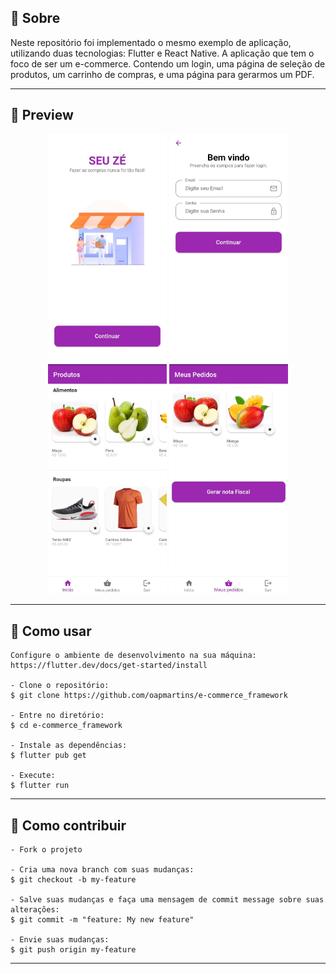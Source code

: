 
<h2>📖 Sobre</h2>


<p>Neste repositório foi implementado o mesmo exemplo de aplicação, utilizando duas tecnologias: Flutter e React Native. A aplicação que tem o foco de ser um e-commerce. Contendo um login, uma página de seleção de produtos, um carrinho de compras, e uma página para gerarmos um PDF.<br>
</p>

---

<h2>📱 Preview</h2>

   <p align="center">
      <img src="./aplicacao_e-comerce_flutter/assets/images/github/splash.jpeg" width="190" alt="Splash Page">
      <img src="./aplicacao_e-comerce_flutter/assets/images/github/login.jpeg" width="190" alt="Tela de Login">
      <img src="./aplicacao_e-comerce_flutter/assets/images/github/produtos.jpeg" width="190" alt="Produto">
      <img src="./aplicacao_e-comerce_flutter/assets/images/github/carrinho.jpeg" width="190" alt="Carrinho">
   </p>

---

<h2>🤔 Como usar</h2>

   ```
   Configure o ambiente de desenvolvimento na sua máquina:
   https://flutter.dev/docs/get-started/install

   - Clone o repositório:
   $ git clone https://github.com/oapmartins/e-commerce_framework

   - Entre no diretório:
   $ cd e-commerce_framework

   - Instale as dependências:
   $ flutter pub get

   - Execute:
   $ flutter run
   ```

---

<h2>💪 Como contribuir</h2>

   ```
   - Fork o projeto 

   - Cria uma nova branch com suas mudanças:
   $ git checkout -b my-feature

   - Salve suas mudanças e faça uma mensagem de commit message sobre suas alterações:
   $ git commit -m "feature: My new feature"

   - Envie suas mudanças:
   $ git push origin my-feature
   ```
   ---
